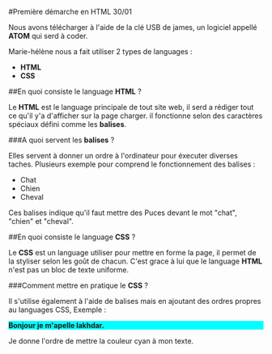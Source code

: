 #Première démarche en HTML 30/01


Nous avons télécharger à l'aide de la clé USB de james, un logiciel appellé **ATOM** qui serd à coder.

Marie-hélène nous a fait utiliser 2 types de languages :
+ **HTML**
+ **CSS**

##En quoi consiste le language **HTML** ?

Le **HTML** est le language principale de tout site web, il serd a rédiger tout ce qu'il y'a d'afficher sur la page charger.
il fonctionne selon des caractères spéciaux défini comme les **balises**.

###A quoi servent les **balises** ? 

Elles servent à donner un ordre à l'ordinateur pour éxecuter diverses taches. Plusieurs exemple pour comprend le fonctionnement des balises :
 <ul>
  <li>Chat</li>
  <li>Chien</li>
  <li>Cheval</li>
</ul>
Ces balises indique qu'il faut mettre des Puces devant le mot "chat", "chien" et "cheval".

##En quoi consiste le language **CSS** ? 

Le **CSS** est un language utiliser pour mettre en forme la page, il permet de la styliser selon les goût de chacun. C'est grace à lui que le language **HTML** n'est pas un bloc de texte uniforme.

###Comment mettre en pratique le **CSS** ? 

Il s'utilise également à l'aide de balises mais en ajoutant des ordres propres au languages CSS, Exemple :
**<p style="background-color:cyan">Bonjour je m'apelle lakhdar.</p>**

Je donne l'ordre de mettre la couleur cyan à mon texte.
